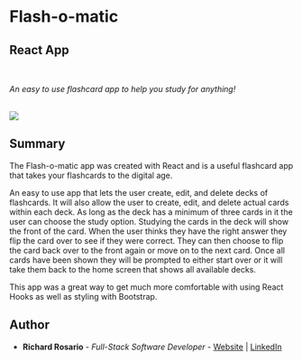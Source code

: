 # Flash-o-matic
## React App

<br>

_An easy to use flashcard app to help you study for anything!_

<br>

<image src="src/screenshot-flashcard-app.png">

## Summary

The Flash-o-matic app was created with React and is a useful flashcard app that takes your flashcards to the digital age.

An easy to use app that lets the user create, edit, and delete decks of flashcards. It will also allow the user to create, edit, and delete actual cards within each deck. As long as the deck has a minimum of three cards in it the user can choose the study option. Studying the cards in the deck will show the front of the card. When the user thinks they have the right answer they flip the card over to see if they were correct. They can then choose to flip the card back over to the front again or move on to the next card. Once all cards have been shown they will be prompted to either start over or it will take them back to the home screen that shows all available decks. 

This app was a great way to get much more comfortable with using React Hooks as well as styling with Bootstrap.

## Author

* **Richard Rosario** - *Full-Stack Software Developer* - [Website](https://richiedevr.github.io/) | [LinkedIn](https://www.linkedin.com/in/richiedevr/)
